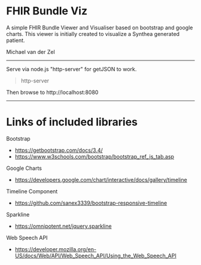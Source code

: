 
# FHIR Bundle Viz

A simple FHIR Bundle Viewer and Visualiser based on bootstrap and google charts.
This viewer is initially created to visualize a Synthea generated patient.

Michael van der Zel

---------
Serve via node.js "http-server" for getJSON to work.
> http-server

Then browse to http://localhost:8080

----------
# Links of included libraries

Bootstrap
* https://getbootstrap.com/docs/3.4/
* https://www.w3schools.com/bootstrap/bootstrap_ref_js_tab.asp

Google Charts
* https://developers.google.com/chart/interactive/docs/gallery/timeline

Timeline Component
* https://github.com/sanex3339/bootstrap-responsive-timeline

Sparkline
* https://omnipotent.net/jquery.sparkline

Web Speech API
* https://developer.mozilla.org/en-US/docs/Web/API/Web_Speech_API/Using_the_Web_Speech_API